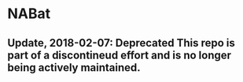 # NABat

## Update, 2018-02-07: Deprecated This repo is part of a discontineud effort and is no longer being actively maintained.
